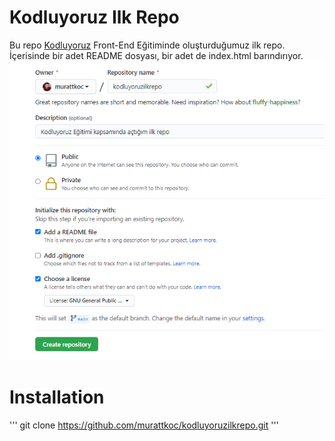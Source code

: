 # Kodluyoruz Ilk Repo
Bu repo [Kodluyoruz](https://kodluyoruz.org)
 Front-End Eğitiminde oluşturduğumuz ilk repo. İçerisinde bir adet README dosyası, bir adet de index.html barındırıyor.
 ![resim1](https://github.com/murattkoc/kodluyoruzilkrepo/blob/fbb30e56a8e1e73bb0846e80caa1e31f6ff75b40/Untitled.png)
 # Installation
''' git clone https://github.com/murattkoc/kodluyoruzilkrepo.git '''
